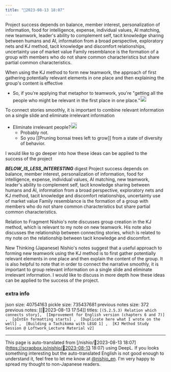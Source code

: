 ```yaml
---
title: "🤖2023-08-13 18:07"
---
```



Project success depends on balance, member interest, personalization of information, food for intelligence, expense, individual values, AI matching, new teamwork, leader's ability to complement self, tacit knowledge sharing between humans and AI, information from a broad perspective, exploratory nets and KJ method, tacit knowledge and discomfort relationships, uncertainty use of market value Family resemblance is the formation of a group with members who do not share common characteristics but share partial common characteristics.

When using the KJ method to form new teamwork, the approach of first gathering potentially relevant elements in one place and then explaining the group's content is effective
- So, if you're applying that metaphor to teamwork, you're "getting all the people who might be relevant in the first place in one place."<img src='https://scrapbox.io/api/pages/nishio-en/nishio/icon' alt='nishio.icon' height="19.5"/>

To connect stories smoothly, it is important to combine relevant information on a single slide and eliminate irrelevant information
- Eliminate irrelevant people?<img src='https://scrapbox.io/api/pages/nishio-en/nishio/icon' alt='nishio.icon' height="19.5"/>
    - Probably not.
    - So you [[Pruning bonsai trees left to grow]] from a state of diversity of behavior.

I would like to go deeper into how these ideas can be applied to the success of the project

___BELOW_IS_LESS_INTERESTING___
digest
Project success depends on balance, member interest, personalization of information, food for intelligence, expense, individual values, AI matching, new teamwork, leader's ability to complement self, tacit knowledge sharing between humans and AI, information from a broad perspective, exploratory nets and KJ method, tacit knowledge and discomfort relationships, uncertainty use of market value Family resemblance is the formation of a group with members who do not share common characteristics but share partial common characteristics.

Relation to Fragment
Nishio's note discusses group creation in the KJ method, which is relevant to my note on new teamwork. His note also discusses the relationship between connecting stories, which is related to my note on the relationship between tacit knowledge and discomfort.

New Thinking (Japanese)
Nishio's notes suggest that a useful approach to forming new teamwork using the KJ method is to first gather potentially relevant elements in one place and then explain the content of the group. It is also helpful to note that in order to connect the narrative smoothly, it is important to group relevant information on a single slide and eliminate irrelevant information. I would like to discuss in more depth how these ideas can be applied to the success of the project.

### extra info
json size: 40754163
pickle size: 735437681
previous notes size: 372
previous notes: [[🤖2023-08-13 17:54]]
titles: `[(5.2.5.3) Relation which connects story],  [Improvement for English version (chapters 6 and 7)] ,  [pIntEn formatting starts] ,  [Duplicate here what I wrote on the well] ,  [Building a Tachikoma with LEGO 1] ,  [KJ Method Study Session @ Loftwork_Lecture Material v2] `

---
This page is auto-translated from [/nishio/🤖2023-08-13 18:07](https://scrapbox.io/nishio/🤖2023-08-13 18:07) using DeepL. If you looks something interesting but the auto-translated English is not good enough to understand it, feel free to let me know at [@nishio_en](https://twitter.com/nishio_en). I'm very happy to spread my thought to non-Japanese readers.
